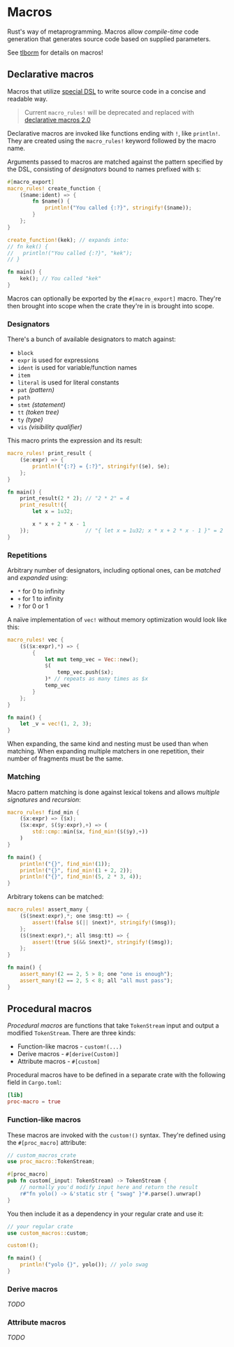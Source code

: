 # Macros

Rust's way of metaprogramming. Macros allow _compile-time_ code generation that
generates source code based on supplied parameters.

See [tlborm](https://veykril.github.io/tlborm/) for details on macros!

## Declarative macros

Macros that utilize
[special DSL](https://doc.rust-lang.org/reference/macros-by-example.html) to
write source code in a concise and readable way.

> Current `macro_rules!` will be deprecated and replaced with
> [declarative macros 2.0](https://github.com/rust-lang/rust/issues/39412)

Declarative macros are invoked like functions ending with `!`, like `println!`.
They are created using the `macro_rules!` keyword followed by the macro name.

Arguments passed to macros are matched against the pattern specified by the DSL,
consisting of _designators_ bound to names prefixed with `$`:

```rust
#[macro_export]
macro_rules! create_function {
    ($name:ident) => {
        fn $name() {
            println!("You called {:?}", stringify!($name));
        }
    };
}

create_function!(kek); // expands into:
// fn kek() {
//   println!("You called {:?}", "kek");
// }

fn main() {
    kek(); // You called "kek"
}
```

Macros can optionally be exported by the `#[macro_export]` macro. They're then
brought into scope when the crate they're in is brought into scope.

### Designators

There's a bunch of available designators to match against:

- `block`
- `expr` is used for expressions
- `ident` is used for variable/function names
- `item`
- `literal` is used for literal constants
- `pat` _(pattern)_
- `path`
- `stmt` _(statement)_
- `tt` _(token tree)_
- `ty` _(type)_
- `vis` _(visibility qualifier)_

This macro prints the expression and its result:

```rust
macro_rules! print_result {
    ($e:expr) => {
        println!("{:?} = {:?}", stringify!($e), $e);
    };
}

fn main() {
    print_result(2 * 2); // "2 * 2" = 4
    print_result!({
        let x = 1u32;

        x * x + 2 * x - 1
    });                  // "{ let x = 1u32; x * x + 2 * x - 1 }" = 2
}
```

### Repetitions

Arbitrary number of designators, including optional ones, can be _matched_ and
_expanded_ using:

- `*` for 0 to infinity
- `+` for 1 to infinity
- `?` for 0 or 1

A naïve implementation of `vec!` without memory optimization would look like
this:

```rust
macro_rules! vec {
    ($($x:expr),*) => {
        {
            let mut temp_vec = Vec::new();
            $(
                temp_vec.push($x);
            )* // repeats as many times as $x
            temp_vec
        }
    };
}

fn main() {
    let _v = vec!(1, 2, 3);
}
```

When expanding, the same kind and nesting must be used than when matching. When
expanding multiple matchers in one repetition, their number of fragments must be
the same.

### Matching

Macro pattern matching is done against lexical tokens and allows _multiple
signatures_ and _recursion_:

```rust
macro_rules! find_min {
    ($x:expr) => ($x);
    ($x:expr, $($y:expr),+) => (
        std::cmp::min($x, find_min!($($y),+))
    )
}

fn main() {
    println!("{}", find_min!(1));
    println!("{}", find_min!(1 + 2, 2));
    println!("{}", find_min!(5, 2 * 3, 4));
}
```

Arbitrary tokens can be matched:

```rust
macro_rules! assert_many {
    ($($next:expr),*; one $msg:tt) => {
        assert!(false $(|| $next)*, stringify!($msg));
    };
    ($($next:expr),*; all $msg:tt) => {
        assert!(true $(&& $next)*, stringify!($msg));
    };
}

fn main() {
    assert_many!(2 == 2, 5 > 8; one "one is enough");
    assert_many!(2 == 2, 5 < 8; all "all must pass");
}
```

## Procedural macros

_Procedural macros_ are functions that take `TokenStream` input and output a
modified `TokenStream`. There are three kinds:

- Function-like macros - `custom!(...)`
- Derive macros - `#[derive(Custom)]`
- Attribute macros - `#[custom]`

Procedural macros have to be defined in a separate crate with the following
field in `Cargo.toml`:

```toml
[lib]
proc-macro = true
```

### Function-like macros

These macros are invoked with the `custom!()` syntax. They're defined using the
`#[proc_macro]` attribute:

```rust
// custom_macros crate
use proc_macro::TokenStream;

#[proc_macro]
pub fn custom(_input: TokenStream) -> TokenStream {
    // normally you'd modify input here and return the result
    r#"fn yolo() -> &'static str { "swag" }"#.parse().unwrap()
}
```

You then include it as a dependency in your regular crate and use it:

```rust
// your regular crate
use custom_macros::custom;

custom!();

fn main() {
    println!("yolo {}", yolo()); // yolo swag
}
```

### Derive macros

_TODO_

### Attribute macros

_TODO_
